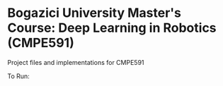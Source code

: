 # Bogazici University Master's Course: Deep Learning in Robotics (CMPE591)
Project files and implementations for CMPE591

To Run:
